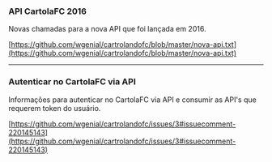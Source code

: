 ### API CartolaFC 2016
Novas chamadas para a nova API que foi lançada em 2016.

[https://github.com/wgenial/cartrolandofc/blob/master/nova-api.txt](https://github.com/wgenial/cartrolandofc/blob/master/nova-api.txt)

***

### Autenticar no CartolaFC via API
Informações para autenticar no CartolaFC via API e consumir as API's que requerem token do usuário.

[https://github.com/wgenial/cartrolandofc/issues/3#issuecomment-220145143](https://github.com/wgenial/cartrolandofc/issues/3#issuecomment-220145143)
